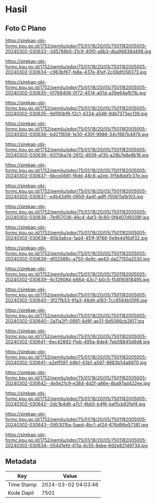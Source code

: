 # Hasil

## Foto C Plano

https://sirekap-obj-formc.kpu.go.id/1752/pemilu/pdpr/75/01/18/20/05/7501182005005-20240302-030633--345788b5-31c9-40f0-a8b3-dba98838d498.jpg

https://sirekap-obj-formc.kpu.go.id/1752/pemilu/pdpr/75/01/18/20/05/7501182005005-20240302-030634--c963bf67-fe8e-437e-81ef-2c09df056373.jpg

https://sirekap-obj-formc.kpu.go.id/1752/pemilu/pdpr/75/01/18/20/05/7501182005005-20240302-030635--0f768408-0f72-4514-a01d-a39e64afb11b.jpg

https://sirekap-obj-formc.kpu.go.id/1752/pemilu/pdpr/75/01/18/20/05/7501182005005-20240302-030635--9d190bf8-f2c1-4334-a548-9db7373ec139.jpg

https://sirekap-obj-formc.kpu.go.id/1752/pemilu/pdpr/75/01/18/20/05/7501182005005-20240302-030636--b4211658-1e30-430f-9986-34cf867b4976.jpg

https://sirekap-obj-formc.kpu.go.id/1752/pemilu/pdpr/75/01/18/20/05/7501182005005-20240302-030636--6370ba74-2612-4939-a135-a28b7e8e9b18.jpg

https://sirekap-obj-formc.kpu.go.id/1752/pemilu/pdpr/75/01/18/20/05/7501182005005-20240302-030637--6bce0681-f8dd-48c8-a2eb-3f5b8dd1c37e.jpg

https://sirekap-obj-formc.kpu.go.id/1752/pemilu/pdpr/75/01/18/20/05/7501182005005-20240302-030637--e4b43df6-0959-4a4f-adff-f50611a1b103.jpg

https://sirekap-obj-formc.kpu.go.id/1752/pemilu/pdpr/75/01/18/20/05/7501182005005-20240302-030638--7b957036-46c4-4af3-9c80-0f4407d9208f.jpg

https://sirekap-obj-formc.kpu.go.id/1752/pemilu/pdpr/75/01/18/20/05/7501182005005-20240302-030638--65b3a6ce-1ad4-451f-9788-0e9e4d16df32.jpg

https://sirekap-obj-formc.kpu.go.id/1752/pemilu/pdpr/75/01/18/20/05/7501182005005-20240302-030639--df02566c-a750-4e9c-ae43-da27150a2530.jpg

https://sirekap-obj-formc.kpu.go.id/1752/pemilu/pdpr/75/01/18/20/05/7501182005005-20240302-030639--6c129084-b664-43c7-b0c5-f54f90818495.jpg

https://sirekap-obj-formc.kpu.go.id/1752/pemilu/pdpr/75/01/18/20/05/7501182005005-20240302-030640--3f27fb53-91a3-48d9-a183-7cc6584b05f6.jpg

https://sirekap-obj-formc.kpu.go.id/1752/pemilu/pdpr/75/01/18/20/05/7501182005005-20240302-030640--2a11a2f1-0891-4d8f-ae31-8d5066cb2817.jpg

https://sirekap-obj-formc.kpu.go.id/1752/pemilu/pdpr/75/01/18/20/05/7501182005005-20240302-030641--6ec42892-f1eb-495a-8de4-7eb08845d9d8.jpg

https://sirekap-obj-formc.kpu.go.id/1752/pemilu/pdpr/75/01/18/20/05/7501182005005-20240302-030641--a2eff597-b9b1-43b1-a597-8983b54a8970.jpg

https://sirekap-obj-formc.kpu.go.id/1752/pemilu/pdpr/75/01/18/20/05/7501182005005-20240302-030642--4e5e21c9-e384-4d2f-a86e-4ba97ad422ee.jpg

https://sirekap-obj-formc.kpu.go.id/1752/pemilu/pdpr/75/01/18/20/05/7501182005005-20240302-030642--2dc1b4d6-a7c1-4bb5-b4f6-baf5cb92fef4.jpg

https://sirekap-obj-formc.kpu.go.id/1752/pemilu/pdpr/75/01/18/20/05/7501182005005-20240302-030643--0953015a-5aed-4bc1-af24-676d96e57381.jpg

https://sirekap-obj-formc.kpu.go.id/1752/pemilu/pdpr/75/01/18/20/05/7501182005005-20240302-030634--054d1efd-411a-4c55-8ebe-6d2e82149734.jpg


## Metadata

| Key        | Value               |
| ---------- | ------------------- |
| Time Stamp | 2024-03-02 04:03:46 |
| Kode Dapil | 7501                |



